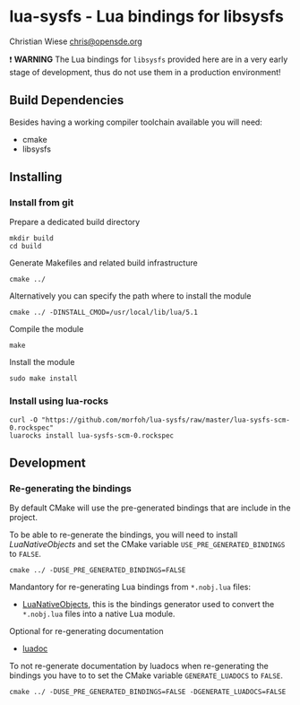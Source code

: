 # lua-sysfs - Lua bindings for libsysfs

Christian Wiese chris@opensde.org

:exclamation: **WARNING**
The Lua bindings for `libsysfs` provided here are in a very early stage of development, thus do not use them in a production environment!

## Build Dependencies

Besides having a working compiler toolchain available you will need:

* cmake
* libsysfs

## Installing

### Install from git

Prepare a dedicated build directory
```
mkdir build
cd build
```

Generate Makefiles and related build infrastructure
```
cmake ../
```

Alternatively you can specify the path where to install the module
```
cmake ../ -DINSTALL_CMOD=/usr/local/lib/lua/5.1
```

Compile the module
```
make
```

Install the module
```
sudo make install
```

### Install using lua-rocks
```
curl -O "https://github.com/morfoh/lua-sysfs/raw/master/lua-sysfs-scm-0.rockspec"
luarocks install lua-sysfs-scm-0.rockspec
```

## Development

### Re-generating the bindings

By default CMake will use the pre-generated bindings that are include in the project.

To be able to re-generate the bindings, you will need to install *LuaNativeObjects* and set the CMake variable `USE_PRE_GENERATED_BINDINGS` to `FALSE`.
```
cmake ../ -DUSE_PRE_GENERATED_BINDINGS=FALSE
```

Mandantory for re-generating Lua bindings from `*.nobj.lua` files:

* [LuaNativeObjects](https://github.com/Neopallium/LuaNativeObjects), this is the bindings generator used to convert the `*.nobj.lua` files into a native Lua  module.

Optional for re-generating documentation

* [luadoc](https://github.com/keplerproject/luadoc)

To not re-generate documentation by luadocs when re-generating the bindings you have to to set the CMake variable `GENERATE_LUADOCS` to `FALSE`.
```
cmake ../ -DUSE_PRE_GENERATED_BINDINGS=FALSE -DGENERATE_LUADOCS=FALSE
```
